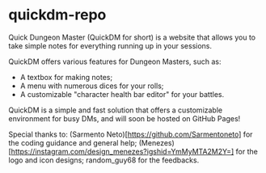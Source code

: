 # quickdm-repo
Quick Dungeon Master (QuickDM for short) is a website that allows you to take simple notes for everything running up in your sessions.

QuickDM offers various features for Dungeon Masters, such as:
* A textbox for making notes;
* A menu with numerous dices for your rolls;
* A customizable "character health bar editor" for your battles.

QuickDM is a simple and fast solution that offers a customizable environment for busy DMs, and will soon be hosted on GitHub Pages!


Special thanks to:
(Sarmento Neto)[https://github.com/Sarmentoneto] for the coding guidance and general help;
(Menezes)[https://instagram.com/design_menezes?igshid=YmMyMTA2M2Y=] for the logo and icon designs;
random_guy68 for the feedbacks.